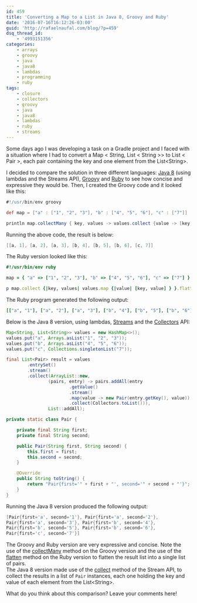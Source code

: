 ```yaml
---
id: 459
title: 'Converting a Map to a List in Java 8, Groovy and Ruby'
date: '2016-07-16T16:12:26-03:00'
guid: 'http://rafaelnaufal.com/blog/?p=459'
dsq_thread_id:
    - '4993151356'
categories:
    - arrays
    - groovy
    - java
    - java8
    - lambdas
    - programming
    - ruby
tags:
    - closure
    - collectors
    - groovy
    - java
    - java8
    - lambdas
    - ruby
    - streams
---
```


Some days ago I was developing a task on a Gradle project and I faced with a situation where I had to convert a Map &lt; String, List &lt; String &gt;&gt; to List &lt; Pair &gt;, each pair containing the key and one element from the List&lt;String&gt;.

I decided to compare the solution in three different languages: [Java 8](http://docs.oracle.com/javase/8/docs/technotes/guides/language/enhancements.html#javase8) (using lambdas and the Streams API), [Groovy](http://www.groovy-lang.org/) and [Ruby](https://www.ruby-lang.org/en/) to see how concise and expressive they would be. Then, I created the Groovy code and it looked like this:

```groovy
#!/usr/bin/env groovy

def map = ["a" : ["1", "2", "3"], "b" : ["4", "5", "6"], "c" : ["7"]]

println map.collectMany { key, values -> values.collect {value -> [key, value]}}
```

Running the above code, the result is below:

```groovy
[[a, 1], [a, 2], [a, 3], [b, 4], [b, 5], [b, 6], [c, 7]]
```

The Ruby version looked like this:

```ruby
#!/usr/bin/env ruby

map = { "a" => ["1", "2", "3"], "b" => ["4", "5", "6"], "c" => ["7"] }

p map.collect {|key, values| values.map {|value| [key, value] } }.flatten(1)
```

The Ruby program generated the following output:

```ruby
[["a", "1"], ["a", "2"], ["a", "3"], ["b", "4"], ["b", "5"], ["b", "6"], ["c", "7"]]
```

Below is the Java 8 version, using lambdas, [Streams](https://docs.oracle.com/javase/8/docs/api/java/util/stream/Stream.html) and the [Collectors](https://docs.oracle.com/javase/8/docs/api/java/util/stream/Collectors.html) API:

```java
Map<String, List<String>> values = new HashMap<>();
values.put("a", Arrays.asList("1", "2", "3"));
values.put("b", Arrays.asList("4", "5", "6"));
values.put("c", Collections.singletonList("7"));

final List<Pair> result = values
        .entrySet()
        .stream()
        .collect(ArrayList::new,
                (pairs, entry) -> pairs.addAll(entry
                        .getValue()
                        .stream()
                        .map(value -> new Pair(entry.getKey(), value))
                        .collect(Collectors.toList())),
                List::addAll);

private static class Pair {

    private final String first;
    private final String second;

    public Pair(String first, String second) {
        this.first = first;
        this.second = second;
    }

    @Override
    public String toString() {
        return "Pair{first='" + first + "', second='" + second + "'}";
    }
}
```

Running the Java 8 version produced the following output:

```java
[Pair{first='a', second='1'}, Pair{first='a', second='2'}, 
Pair{first='a', second='3'}, Pair{first='b', second='4'}, 
Pair{first='b', second='5'}, Pair{first='b', second='6'}, 
Pair{first='c', second='7'}]
```

The Groovy and Ruby version are very expressive and concise. Note the use of the [collectMany](http://docs.groovy-lang.org/latest/html/groovy-jdk/java/lang/Iterable.html#collectMany(groovy.lang.Closure)) method on the Groovy version and the use of the [flatten](http://ruby-doc.org/core-2.3.1/Array.html#method-i-flatten) method on the Ruby version to flatten the result list into a single list of pairs.  
The Java 8 version made use of the [collect](https://docs.oracle.com/javase/8/docs/api/java/util/stream/Stream.html#collect-java.util.function.Supplier-java.util.function.BiConsumer-java.util.function.BiConsumer-) method of the Stream API, to collect the results in a list of `Pair` instances, each one holding the key and value of each element from the List&lt;String&gt;.

What do you think about this comparison? Leave your comments here!
